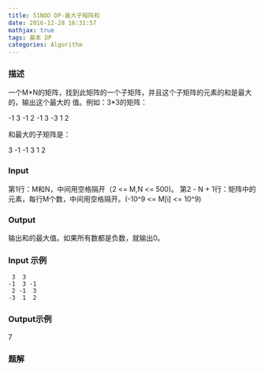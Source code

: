 ```yaml
---
title: 51NOD DP-最大子矩阵和
date: 2016-12-28 16:31:57
mathjax: true
tags: 基本 DP
categories: Algorithm
---
```


### 描述

一个M\*N的矩阵，找到此矩阵的一个子矩阵，并且这个子矩阵的元素的和是最大的，输出这个最大的    值。例如：3\*3的矩阵：

-1  3 -1
 2 -1  3 
-3  1  2

和最大的子矩阵是：

 3 -1
-1  3
 1  2

### Input

第1行：M和N，中间用空格隔开（2 <= M,N <= 500)。
第2 - N + 1行：矩阵中的元素，每行M个数，中间用空格隔开。(-10^9 <= M[i] <= 10^9)

### Output

输出和的最大值。如果所有数都是负数，就输出0。

### Input 示例
```
 3  3
-1  3 -1
 2 -1  3
-3  1  2
```
### Output示例

7

### 题解





